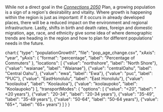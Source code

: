 While not a direct goal in the _[Connections 2050](http://www.dvrpc.org/plan)_ Plan, a growing population is a sign of a region's desirability and vitality. Where growth is happening within the region is just as important: if it occurs in already developed places, there will be a reduced impact on the environment and regional infrastructure. Lastly, shifts in birth and death rates, foreign and domestic migration, age, race, and ethnicity give some idea of where demographic trends are heading in the region and how to plan for different populations' needs in the future.

chart:{
"type": "populationGrowth1",
"file": "pop_age_change.csv",
"xAxis": "year",
"yAxis": {
"format": "percentage",
"label": "Percentage of Commuters"
},
"locations": [
{"value": "northshore", "label": "North Shore"},
{"value": "waianae", "label": "Waianae"},
{"value": "centralOahu", "label": "Central Oahu"},
{"value": "ewa", "label": "Ewa"},
{"value": "puc", "label": "PUC"},
{"value": "EastHonolulu", "label": "East Honolulu"},
{"value": "koolauloa", "label": "Koolauloa"},
{"value": "koolaupoko", "label": "Koolaupoko"}
],
"transportModes": {
"options": [
{"value": "<20", "label": "<20 years"},
{"value": "20-34", "label": "20-34 years"},
{"value": "35-49", "label": "35-49 years"},
{"value": "50-64", "label": "50-64 years"},
{"value": "65+", "label": "65+ years"}
]
}
}
